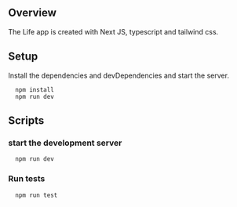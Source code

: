 ## Overview

The Life app is created with Next JS, typescript and tailwind css.

## Setup

Install the dependencies and devDependencies and start the server.

```
  npm install
  npm run dev
```

## Scripts

### start the development server

```
  npm run dev
```

### Run tests

```
  npm run test
```